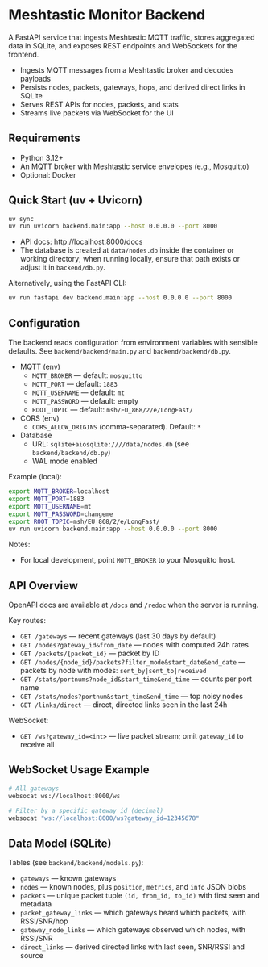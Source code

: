 # Meshtastic Monitor Backend

A FastAPI service that ingests Meshtastic MQTT traffic, stores aggregated data in SQLite, and exposes REST endpoints and WebSockets for the frontend.

- Ingests MQTT messages from a Meshtastic broker and decodes payloads
- Persists nodes, packets, gateways, hops, and derived direct links in SQLite
- Serves REST APIs for nodes, packets, and stats
- Streams live packets via WebSocket for the UI

## Requirements
- Python 3.12+
- An MQTT broker with Meshtastic service envelopes (e.g., Mosquitto)
- Optional: Docker

## Quick Start (uv + Uvicorn)
```bash
uv sync
uv run uvicorn backend.main:app --host 0.0.0.0 --port 8000
```
- API docs: http://localhost:8000/docs
- The database is created at `data/nodes.db` inside the container or working directory; when running locally, ensure that path exists or adjust it in `backend/db.py`.

Alternatively, using the FastAPI CLI:
```bash
uv run fastapi dev backend.main:app --host 0.0.0.0 --port 8000
```

## Configuration
The backend reads configuration from environment variables with sensible defaults. See `backend/backend/main.py` and `backend/backend/db.py`.

- MQTT (env)
  - `MQTT_BROKER` — default: `mosquitto`
  - `MQTT_PORT` — default: `1883`
  - `MQTT_USERNAME` — default: `mt`
  - `MQTT_PASSWORD` — default: empty
  - `ROOT_TOPIC` — default: `msh/EU_868/2/e/LongFast/`
- CORS (env)
  - `CORS_ALLOW_ORIGINS` (comma-separated). Default: `*`
- Database
  - URL: `sqlite+aiosqlite:////data/nodes.db` (see `backend/backend/db.py`)
  - WAL mode enabled

Example (local):
```bash
export MQTT_BROKER=localhost
export MQTT_PORT=1883
export MQTT_USERNAME=mt
export MQTT_PASSWORD=changeme
export ROOT_TOPIC=msh/EU_868/2/e/LongFast/
uv run uvicorn backend.main:app --host 0.0.0.0 --port 8000
```

Notes:
- For local development, point `MQTT_BROKER` to your Mosquitto host.

## API Overview
OpenAPI docs are available at `/docs` and `/redoc` when the server is running.

Key routes:
- `GET /gateways` — recent gateways (last 30 days by default)
- `GET /nodes?gateway_id&from_date` — nodes with computed 24h rates
- `GET /packets/{packet_id}` — packet by ID
- `GET /nodes/{node_id}/packets?filter_mode&start_date&end_date` — packets by node with modes: `sent_by|sent_to|received`
- `GET /stats/portnums?node_id&start_time&end_time` — counts per port name
- `GET /stats/nodes?portnum&start_time&end_time` — top noisy nodes
- `GET /links/direct` — direct, directed links seen in the last 24h

WebSocket:
- `GET /ws?gateway_id=<int>` — live packet stream; omit `gateway_id` to receive all

## WebSocket Usage Example
```bash
# All gateways
websocat ws://localhost:8000/ws

# Filter by a specific gateway id (decimal)
websocat "ws://localhost:8000/ws?gateway_id=12345678"
```

## Data Model (SQLite)
Tables (see `backend/backend/models.py`):
- `gateways` — known gateways
- `nodes` — known nodes, plus `position`, `metrics`, and `info` JSON blobs
- `packets` — unique packet tuple `(id, from_id, to_id)` with first seen and metadata
- `packet_gateway_links` — which gateways heard which packets, with RSSI/SNR/hop
- `gateway_node_links` — which gateways observed which nodes, with RSSI/SNR
- `direct_links` — derived directed links with last seen, SNR/RSSI and source


